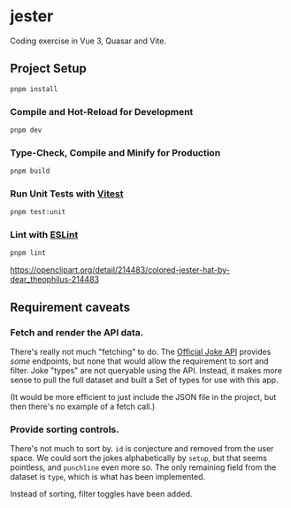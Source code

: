 # jester

Coding exercise in Vue 3, Quasar and Vite.

## Project Setup

```sh
pnpm install
```

### Compile and Hot-Reload for Development

```sh
pnpm dev
```

### Type-Check, Compile and Minify for Production

```sh
pnpm build
```

### Run Unit Tests with [Vitest](https://vitest.dev/)

```sh
pnpm test:unit
```

### Lint with [ESLint](https://eslint.org/)

```sh
pnpm lint
```

https://openclipart.org/detail/214483/colored-jester-hat-by-dear_theophilus-214483


## Requirement caveats

### Fetch and render the API data.
There's really not much "fetching" to do. The [Official Joke API](https://github.com/15Dkatz/official_joke_api/)
provides *some* endpoints, but none that would allow the requirement to sort and filter. Joke "types" are not
queryable using the API. Instead, it makes more sense to pull the full dataset and built a Set of types for
use with this app.

(It would be more efficient to just include the JSON file in the project, but then there's no example of a fetch call.)

### Provide sorting controls.
There's not much to sort by. `id` is conjecture and removed from the user space. We could sort the jokes
alphabetically by `setup`, but that seems pointless, and `punchline` even more so. The only remaining field
from the dataset is `type`, which is what has been implemented.

Instead of sorting, filter toggles have been added.
